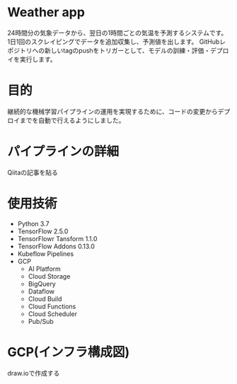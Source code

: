 # Weather app

24時間分の気象データから、翌日の1時間ごとの気温を予測するシステムです。
1日1回のスクレイピングでデータを追加収集し、予測値を出します。
GitHubレポジトリへの新しいtagのpushをトリガーとして、モデルの訓練・評価・デプロイを実行します。

# 目的

継続的な機械学習パイプラインの運用を実現するために、コードの変更からデプロイまでを自動で行えるようにしました。

# パイプラインの詳細

Qiitaの記事を貼る

# 使用技術

- Python 3.7
- TensorFlow 2.5.0
- TensorFlowr Tansform 1.1.0
- TensorFlow Addons 0.13.0
- Kubeflow Pipelines
- GCP
	- AI Platform
	- Cloud Storage
	- BigQuery
	- Dataflow
	- Cloud Build
	- Cloud Functions
	- Cloud Scheduler
	- Pub/Sub

# GCP(インフラ構成図)

draw.ioで作成する



